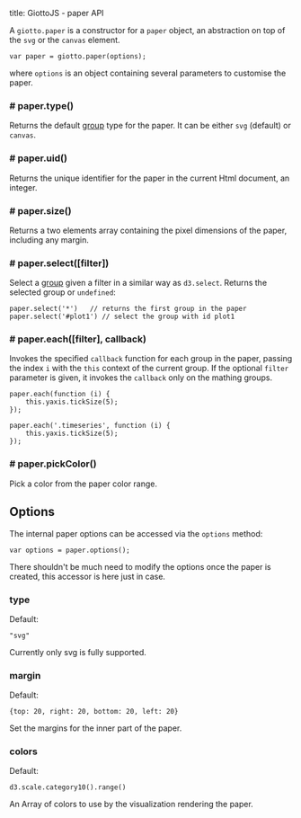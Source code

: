 title: GiottoJS - paper API


A ``giotto.paper`` is a constructor for a ``paper`` object, an abstraction
on top of the ``svg`` or the ``canvas`` element.

    var paper = giotto.paper(options);

where ``options`` is an object containing several parameters to customise the
paper.


### # paper.type()

Returns the default [group](/api/group) type for the paper.
It can be either ``svg`` (default) or ``canvas``.

### # paper.uid()

Returns the unique identifier for the paper in the current Html document, an integer.

### # paper.size()

Returns a two elements array containing the pixel dimensions of the paper, including any margin.

### # paper.select([filter])

Select a [group](/api/group) given a filter in a similar way as ``d3.select``.
Returns the selected group or ``undefined``:

    paper.select('*')   // returns the first group in the paper
    paper.select('#plot1') // select the group with id plot1

### # paper.each([filter], callback)

Invokes the specified ``callback`` function for each group in the paper, passing the index ``i``
with the ``this`` context of the current group. If the optional ``filter`` parameter is given,
it invokes the ``callback`` only on the mathing groups.

    paper.each(function (i) {
        this.yaxis.tickSize(5);
    });

    paper.each('.timeseries', function (i) {
        this.yaxis.tickSize(5);
    });

### # paper.pickColor()

Pick a color from the paper color range.

## Options

The internal paper options can be accessed via the ``options`` method:

    var options = paper.options();

There shouldn't be much need to modify the options once the paper is created,
this accessor is here just in case.

### type

Default:

    "svg"

Currently only svg is fully supported.

### margin

Default:

    {top: 20, right: 20, bottom: 20, left: 20}

Set the margins for the inner part of the paper.


### colors

Default:

    d3.scale.category10().range()

An Array of colors to use by the visualization rendering the paper.





